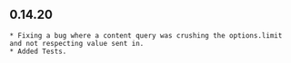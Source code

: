 ## 0.14.20

    * Fixing a bug where a content query was crushing the options.limit and not respecting value sent in.
    * Added Tests.
